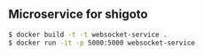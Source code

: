 ## Microservice for shigoto


```sh
$ docker build -t -t websocket-service .
$ docker run -it -p 5000:5000 websocket-service
```
